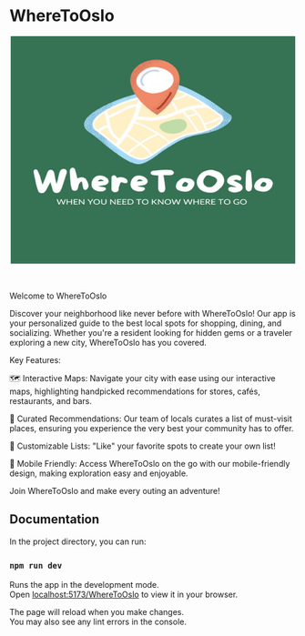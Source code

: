 # WhereToOslo
<p align="center">
<img src="/src/icons/Logo_wto.jpg" alt="WhereTo Logo" title="Logo" height="400" width="500" border="solid red 1px">
</p>

&nbsp;

Welcome to WhereToOslo

Discover your neighborhood like never before with WhereToOslo! Our app is your personalized guide to the best local spots for shopping, dining, and socializing. Whether you're a resident looking for hidden gems or a traveler exploring a new city, WhereToOslo has you covered.

Key Features:

🗺️ Interactive Maps: Navigate your city with ease using our interactive maps, highlighting handpicked recommendations for stores, cafés, restaurants, and bars.

🌟 Curated Recommendations: Our team of locals curates a list of must-visit places, ensuring you experience the very best your community has to offer.

📌 Customizable Lists: "Like" your favorite spots to create your own list!

📲 Mobile Friendly: Access WhereToOslo on the go with our mobile-friendly design, making exploration easy and enjoyable.


Join WhereToOslo and make every outing an adventure!


## Documentation

In the project directory, you can run:

### `npm run dev`

Runs the app in the development mode.\
Open [localhost:5173/WhereToOslo](localhost:5173/WhereToOslo) to view it in your browser.

The page will reload when you make changes.\
You may also see any lint errors in the console.

